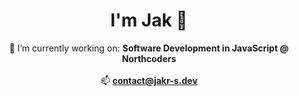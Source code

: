 <h1 align="center">I'm Jak 👋</h1>

<p align="center">
  🔭 I’m currently working on: <strong>Software Development in JavaScript @ Northcoders</strong><br>
  <br>
  📫 <strong><a href=mailto:contact@jakr-s.dev>contact@jakr-s.dev</a></strong>
</p>
